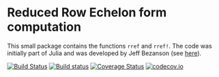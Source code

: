 # Reduced Row Echelon form computation

This small package contains the functions `rref` and `rref!`.
The code was initially part of Julia and was developed by Jeff Bezanson (see [here](https://github.com/JuliaLang/julia/pull/9804)).

[![Build Status](https://travis-ci.org/blegat/RowEchelon.jl.svg?branch=master)](https://travis-ci.org/blegat/RowEchelon.jl)
[![Build status](https://ci.appveyor.com/api/projects/status/h4q97x5fnhx20wnk/branch/master?svg=true)](https://ci.appveyor.com/project/blegat/rowechelon-jl/branch/master)
[![Coverage Status](https://coveralls.io/repos/blegat/RowEchelon.jl/badge.svg?branch=master&service=github)](https://coveralls.io/github/blegat/RowEchelon.jl?branch=master)
[![codecov.io](http://codecov.io/github/blegat/RowEchelon.jl/coverage.svg?branch=master)](http://codecov.io/github/blegat/RowEchelon.jl?branch=master)
